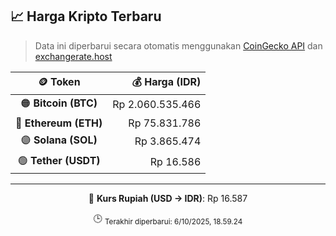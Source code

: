 

<!-- HARGA_KRIPTO -->
## 📈 Harga Kripto Terbaru

> Data ini diperbarui secara otomatis menggunakan [CoinGecko API](https://www.coingecko.com/) dan [exchangerate.host](https://exchangerate.host/)

<div align="center">

| 🪙 Token | 💰 Harga (IDR) |
|:------:|---------------:|
| 🟠 **Bitcoin (BTC)**   | Rp 2.060.535.466 |
| 🔵 **Ethereum (ETH)**  | Rp 75.831.786 |
| 🟣 **Solana (SOL)**    | Rp 3.865.474 |
| 🟢 **Tether (USDT)**   | Rp 16.586 |

---

💱 **Kurs Rupiah (USD → IDR)**: Rp 16.587

🕒 <sub>Terakhir diperbarui: 6/10/2025, 18.59.24</sub>

</div>
<!-- /HARGA_KRIPTO -->
